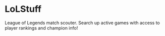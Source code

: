 # LoLStuff

League of Legends match scouter. Search up active games with access to player rankings and champion info!
